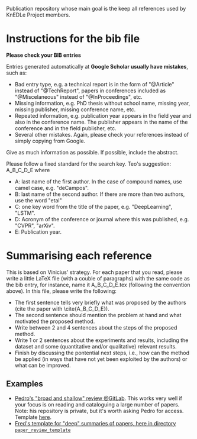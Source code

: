 Publication repository whose main goal is the keep all references used by KnEDLe Project members.

# Instructions for the bib file

**Please check your BIB entries**

Entries generated automatically at **Google Scholar usually have mistakes**, such as:
* Bad entry type, e.g. a technical report is in the form of "@Article" instead of "@TechReport", papers in conferences included as "@Miscelaneous" instead of "@InProceedings", etc.
* Missing information, e.g. PhD thesis without school name, missing year, missing publisher, missing conference name, etc.
* Repeated information, e.g. publication year appears in the field year and also in the conference name. The publisher appears in the name of the conference and in the field publisher, etc.
* Several other mistakes. Again, please check your references instead of simply copying from Google.

Give as much information as possible. If possible, include the abstract.

Please follow a fixed standard for the search key. Teo's suggestion: 
A_B_C_D_E
where
* A: last name of the first author. In the case of compound names, use camel case, e.g. "deCampos".
* B: last name of the second author. If there are more than two authors, use the word "etal"
* C: one key word from the title of the paper, e.g. "DeepLearning", "LSTM".
* D: Acronym of the conference or journal where this was published, e.g. "CVPR", "arXiv".
* E: Publication year.

# Summarising each reference

This is based on Vinicius' strategy. For each paper that you read, please write a little LaTeX file (with a couble of paragraphs) with the same code as the bib entry, for instance, name it A_B_C_D_E.tex (following the convention above). In this file, please write the following:
* The first sentence tells very briefly what was proposed by the authors (cite the paper with \cite{A_B_C_D_E}).
* The second sentence should mention the problem at hand and what motivated the proposed method.
* Write between 2 and 4 sentences about the steps of the proposed method.
* Write 1 or 2 sentences about the experiments and results, including the dataset and some (quantitative and/or qualitative) relevant results. 
* Finish by discussing the pontential next steps, i.e., how can the method be applied (in ways that have not yet been exploited by the authors) or what can be improved.

## Examples
* [Pedro's "broad and shallow" review @GitLab](https://gitlab.com/UnBVision/master-thesis/-/tree/master/papers/paper-readings-and-impressions). This works very well if your focus is on reading and cataloguing a large number of papers. Note: his repository is private, but it's worth asking Pedro for access. Template [here](shallow_paper_review_template).
* [Fred's template for "deep" summaries of papers, here in directory `paper_review_template`](paper_review_template)
